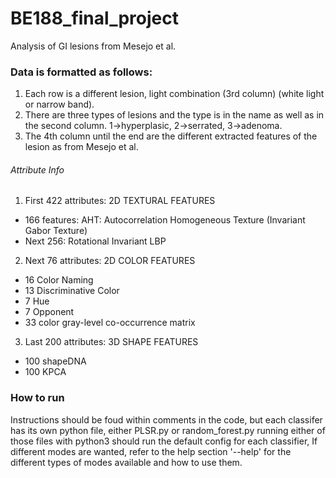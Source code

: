 # BE188_final_project
Analysis of GI lesions from Mesejo et al.

### Data is formatted as follows:
1. Each row is a different lesion, light combination (3rd column) (white light or narrow band).
2. There are three types of lesions and the type is in the name as well as in the second column. 1->hyperplasic, 2->serrated, 3->adenoma.
3. The 4th column until the end are the different extracted features of the lesion as from Mesejo et al.

###### Attribute Info
1. First 422 attributes: 2D TEXTURAL FEATURES 
  - 166 features: AHT: Autocorrelation Homogeneous Texture (Invariant Gabor Texture) 
  - Next 256: Rotational Invariant LBP 
2. Next 76 attributes: 2D COLOR FEATURES 
  - 16 Color Naming 
  - 13 Discriminative Color 
  - 7 Hue 
  - 7 Opponent 
  - 33 color gray-level co-occurrence matrix 
3. Last 200 attributes: 3D SHAPE FEATURES 
  - 100 shapeDNA 
  - 100 KPCA
### How to run
Instructions should be foud within comments in the code, but each classifer has its own python file, either PLSR.py or random_forest.py
running either of those files with python3 should run the default config for each classifier, If different modes are wanted, refer to the help section '--help' for the different types of modes available and how to use them.

